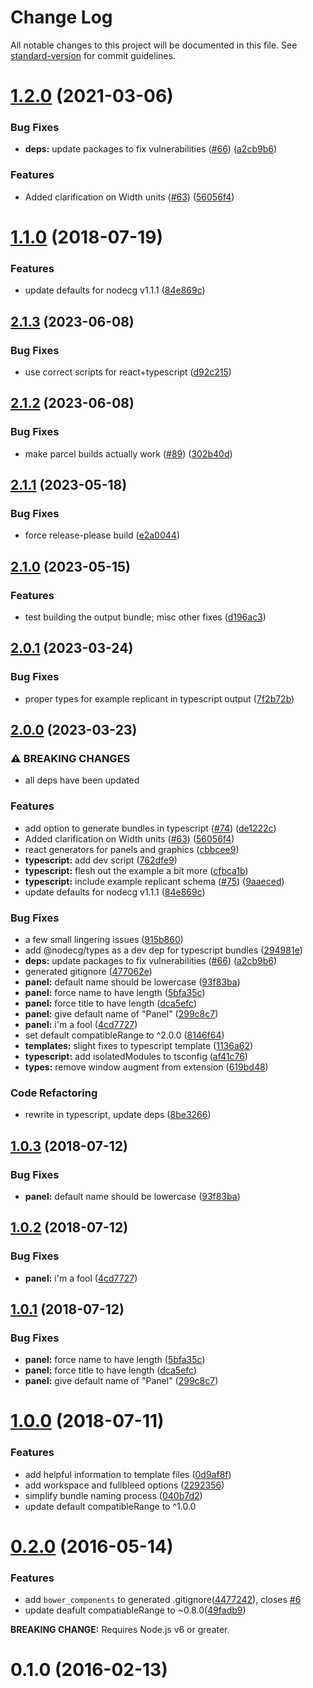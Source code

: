 # Change Log

All notable changes to this project will be documented in this file. See [standard-version](https://github.com/conventional-changelog/standard-version) for commit guidelines.

<a name="1.2.0"></a>

# [1.2.0](https://github.com/nodecg/generator-nodecg/compare/v1.1.0...v1.2.0) (2021-03-06)

### Bug Fixes

-   **deps:** update packages to fix vulnerabilities ([#66](https://github.com/nodecg/generator-nodecg/issues/66)) ([a2cb9b6](https://github.com/nodecg/generator-nodecg/commit/a2cb9b6))

### Features

-   Added clarification on Width units ([#63](https://github.com/nodecg/generator-nodecg/issues/63)) ([56056f4](https://github.com/nodecg/generator-nodecg/commit/56056f4))

<a name="1.1.0"></a>

# [1.1.0](https://github.com/nodecg/generator-nodecg/compare/v1.0.3...v1.1.0) (2018-07-19)

### Features

-   update defaults for nodecg v1.1.1 ([84e869c](https://github.com/nodecg/generator-nodecg/commit/84e869c))

<a name="1.0.3"></a>

## [2.1.3](https://github.com/nodecg/generator-nodecg/compare/v2.1.2...v2.1.3) (2023-06-08)


### Bug Fixes

* use correct scripts for react+typescript ([d92c215](https://github.com/nodecg/generator-nodecg/commit/d92c21547ace5660a23c440fdaa9280a382dfb58))

## [2.1.2](https://github.com/nodecg/generator-nodecg/compare/v2.1.1...v2.1.2) (2023-06-08)


### Bug Fixes

* make parcel builds actually work ([#89](https://github.com/nodecg/generator-nodecg/issues/89)) ([302b40d](https://github.com/nodecg/generator-nodecg/commit/302b40d30c64c830161b1f3aa69503b9dc2e3301))

## [2.1.1](https://github.com/nodecg/generator-nodecg/compare/v2.1.0...v2.1.1) (2023-05-18)


### Bug Fixes

* force release-please build ([e2a0044](https://github.com/nodecg/generator-nodecg/commit/e2a00446ea679dc75ba5d924cadb780b2df6a73f))

## [2.1.0](https://github.com/nodecg/generator-nodecg/compare/v2.0.1...v2.1.0) (2023-05-15)

### Features

-   test building the output bundle; misc other fixes ([d196ac3](https://github.com/nodecg/generator-nodecg/commit/d196ac3dc7933ecd931b163654b47d3e00c58715))

## [2.0.1](https://github.com/nodecg/generator-nodecg/compare/v2.0.0...v2.0.1) (2023-03-24)

### Bug Fixes

-   proper types for example replicant in typescript output ([7f2b72b](https://github.com/nodecg/generator-nodecg/commit/7f2b72b585ffde70ca7dfc7d0c14a62585fe92fb))

## [2.0.0](https://github.com/nodecg/generator-nodecg/compare/v1.0.0...v2.0.0) (2023-03-23)

### ⚠ BREAKING CHANGES

-   all deps have been updated

### Features

-   add option to generate bundles in typescript ([#74](https://github.com/nodecg/generator-nodecg/issues/74)) ([de1222c](https://github.com/nodecg/generator-nodecg/commit/de1222cd907a34ae54a2a5720a81dd8a59b2e491))
-   Added clarification on Width units ([#63](https://github.com/nodecg/generator-nodecg/issues/63)) ([56056f4](https://github.com/nodecg/generator-nodecg/commit/56056f44e5b32cc158e356e604963989dfec965b))
-   react generators for panels and graphics ([cbbcee9](https://github.com/nodecg/generator-nodecg/commit/cbbcee9455f5e0b944067cb2931bb67b7a2cda2a))
-   **typescript:** add dev script ([762dfe9](https://github.com/nodecg/generator-nodecg/commit/762dfe991df03225525a2a2c035f2ae84085a16b))
-   **typescript:** flesh out the example a bit more ([cfbca1b](https://github.com/nodecg/generator-nodecg/commit/cfbca1b52feae3a6dde3a52c18deb50dec959c25))
-   **typescript:** include example replicant schema ([#75](https://github.com/nodecg/generator-nodecg/issues/75)) ([9aaeced](https://github.com/nodecg/generator-nodecg/commit/9aaeced7a45871d0f627ea74a8c69925969f3848))
-   update defaults for nodecg v1.1.1 ([84e869c](https://github.com/nodecg/generator-nodecg/commit/84e869c1713be5460e14073c82cd45c3b8d9c098))

### Bug Fixes

-   a few small lingering issues ([915b860](https://github.com/nodecg/generator-nodecg/commit/915b8604604b4124afac055c37377d6be59db918))
-   add @nodecg/types as a dev dep for typescript bundles ([294981e](https://github.com/nodecg/generator-nodecg/commit/294981ed82070c1e9932d6364047f7764f64b2d0))
-   **deps:** update packages to fix vulnerabilities ([#66](https://github.com/nodecg/generator-nodecg/issues/66)) ([a2cb9b6](https://github.com/nodecg/generator-nodecg/commit/a2cb9b6aa5724264f476f8999b5c40ea4dfbd277))
-   generated gitignore ([477062e](https://github.com/nodecg/generator-nodecg/commit/477062e449cd38297511cceb3f86e61874111565))
-   **panel:** default name should be lowercase ([93f83ba](https://github.com/nodecg/generator-nodecg/commit/93f83bab9acf8ff1c28e1b51af0c952bed850018))
-   **panel:** force name to have length ([5bfa35c](https://github.com/nodecg/generator-nodecg/commit/5bfa35ce7900281fdd2fce67b9399943ce4104ef))
-   **panel:** force title to have length ([dca5efc](https://github.com/nodecg/generator-nodecg/commit/dca5efcbf7895da41536d358f1b99bb7e9e8b15c))
-   **panel:** give default name of "Panel" ([299c8c7](https://github.com/nodecg/generator-nodecg/commit/299c8c7d7da7cd861961197e74705ecb624d94b5))
-   **panel:** i'm a fool ([4cd7727](https://github.com/nodecg/generator-nodecg/commit/4cd7727c1ec3e8da65be38d251d776115d726efb))
-   set default compatibleRange to ^2.0.0 ([8146f64](https://github.com/nodecg/generator-nodecg/commit/8146f6405b2466a6c54ef2e2f90adf52ced567c0))
-   **templates:** slight fixes to typescript template ([1136a62](https://github.com/nodecg/generator-nodecg/commit/1136a622e563bb62eeb6095a44098607e11eb71c))
-   **typescript:** add isolatedModules to tsconfig ([af41c76](https://github.com/nodecg/generator-nodecg/commit/af41c76dedf33c2fb0ccf87babfcfd2badb0f09b))
-   **types:** remove window augment from extension ([619bd48](https://github.com/nodecg/generator-nodecg/commit/619bd48a2c23cb6363fd95819a1067de8702c7b8))

### Code Refactoring

-   rewrite in typescript, update deps ([8be3266](https://github.com/nodecg/generator-nodecg/commit/8be326611eb41a3ded0733eca10981bc1139e6ed))

## [1.0.3](https://github.com/nodecg/generator-nodecg/compare/v1.0.2...v1.0.3) (2018-07-12)

### Bug Fixes

-   **panel:** default name should be lowercase ([93f83ba](https://github.com/nodecg/generator-nodecg/commit/93f83ba))

<a name="1.0.2"></a>

## [1.0.2](https://github.com/nodecg/generator-nodecg/compare/v1.0.1...v1.0.2) (2018-07-12)

### Bug Fixes

-   **panel:** i'm a fool ([4cd7727](https://github.com/nodecg/generator-nodecg/commit/4cd7727))

<a name="1.0.1"></a>

## [1.0.1](https://github.com/nodecg/generator-nodecg/compare/v1.0.0...v1.0.1) (2018-07-12)

### Bug Fixes

-   **panel:** force name to have length ([5bfa35c](https://github.com/nodecg/generator-nodecg/commit/5bfa35c))
-   **panel:** force title to have length ([dca5efc](https://github.com/nodecg/generator-nodecg/commit/dca5efc))
-   **panel:** give default name of "Panel" ([299c8c7](https://github.com/nodecg/generator-nodecg/commit/299c8c7))

<a name="1.0.0"></a>

# [1.0.0](https://github.com/nodecg/generator-nodecg/compare/v0.2.0...v1.0.0) (2018-07-11)

### Features

-   add helpful information to template files ([0d9af8f](https://github.com/nodecg/generator-nodecg/commit/0d9af8f))
-   add workspace and fullbleed options ([2292356](https://github.com/nodecg/generator-nodecg/commit/2292356))
-   simplify bundle naming process ([040b7d2](https://github.com/nodecg/generator-nodecg/commit/040b7d2))
-   update default compatibleRange to ^1.0.0

<a name="0.2.0"></a>

# [0.2.0](https://github.com/nodecg/generator-nodecg/compare/v0.1.0...v0.2.0) (2016-05-14)

### Features

-   add `bower_components` to generated .gitignore([4477242](https://github.com/nodecg/generator-nodecg/commit/4477242)), closes [#6](https://github.com/nodecg/generator-nodecg/issues/6)
-   update deafult compatiableRange to ~0.8.0([49fadb9](https://github.com/nodecg/generator-nodecg/commit/49fadb9))

**BREAKING CHANGE:** Requires Node.js v6 or greater.

<a name="0.1.0"></a>

# 0.1.0 (2016-02-13)
